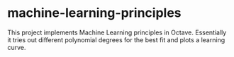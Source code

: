 machine-learning-principles
===========================

This project implements Machine Learning principles in Octave. Essentially it tries out different polynomial degrees for the 
best fit and plots a learning curve.
